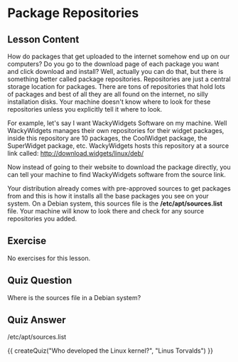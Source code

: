 # Package Repositories

## Lesson Content

How do packages that get uploaded to the internet somehow end up on our computers? Do you go to the download page of each package you want and click download and install? Well, actually you can do that, but there is something better called package repositories. Repositories are just a central storage location for packages. There are tons of repositories that hold lots of packages and best of all they are all found on the internet, no silly installation disks. Your machine doesn't know where to look for these repositories unless you explicitly tell it where to look.

For example, let's say I want WackyWidgets Software on my machine. Well WackyWidgets manages their own repositories for their widget packages, inside this repository are 10 packages, the CoolWidget package, the SuperWidget package, etc. WackyWidgets hosts this repository at a source link called: http://download.widgets/linux/deb/

Now instead of going to their website to download the package directly, you can tell your machine to find WackyWidgets software from the source link. 

Your distribution already comes with pre-approved sources to get packages from and this is how it installs all the base packages you see on your system. On a Debian system, this sources file is the <b>/etc/apt/sources.list</b> file. Your machine will know to look there and check for any source repositories you added. 

## Exercise

No exercises for this lesson.

## Quiz Question

Where is the sources file in a Debian system?

## Quiz Answer

/etc/apt/sources.list
<script src="../quiz.js"></script>

<div id="quiz">
  {{ createQuiz("Who developed the Linux kernel?", "Linus Torvalds") }}
</div>
